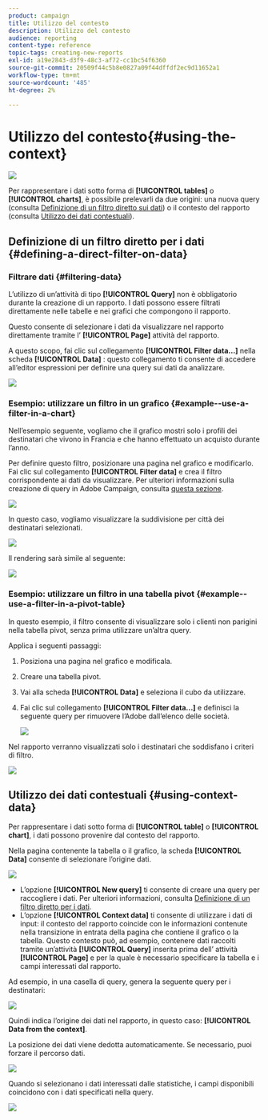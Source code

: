 ```yaml
---
product: campaign
title: Utilizzo del contesto
description: Utilizzo del contesto
audience: reporting
content-type: reference
topic-tags: creating-new-reports
exl-id: a19e2843-d3f9-48c3-af72-cc1bc54f6360
source-git-commit: 20509f44c5b8e0827a09f44dffdf2ec9d11652a1
workflow-type: tm+mt
source-wordcount: '485'
ht-degree: 2%

---
```


# Utilizzo del contesto{#using-the-context}

![](../../assets/common.svg)

Per rappresentare i dati sotto forma di **[!UICONTROL tables]** o **[!UICONTROL charts]**, è possibile prelevarli da due origini: una nuova query (consulta [Definizione di un filtro diretto sui dati](#defining-a-direct-filter-on-data)) o il contesto del rapporto (consulta [Utilizzo dei dati contestuali](#using-context-data)).

## Definizione di un filtro diretto per i dati {#defining-a-direct-filter-on-data}

### Filtrare dati {#filtering-data}

L’utilizzo di un’attività di tipo **[!UICONTROL Query]** non è obbligatorio durante la creazione di un rapporto. I dati possono essere filtrati direttamente nelle tabelle e nei grafici che compongono il rapporto.

Questo consente di selezionare i dati da visualizzare nel rapporto direttamente tramite l’ **[!UICONTROL Page]** attività del rapporto.

A questo scopo, fai clic sul collegamento **[!UICONTROL Filter data...]** nella scheda **[!UICONTROL Data]** : questo collegamento ti consente di accedere all’editor espressioni per definire una query sui dati da analizzare.

![](assets/reporting_filter_data_from_page.png)

### Esempio: utilizzare un filtro in un grafico {#example--use-a-filter-in-a-chart}

Nell’esempio seguente, vogliamo che il grafico mostri solo i profili dei destinatari che vivono in Francia e che hanno effettuato un acquisto durante l’anno.

Per definire questo filtro, posizionare una pagina nel grafico e modificarlo. Fai clic sul collegamento **[!UICONTROL Filter data]** e crea il filtro corrispondente ai dati da visualizzare. Per ulteriori informazioni sulla creazione di query in Adobe Campaign, consulta [questa sezione](../../platform/using/about-queries-in-campaign.md).

![](assets/s_ncs_advuser_report_wizard_029.png)

In questo caso, vogliamo visualizzare la suddivisione per città dei destinatari selezionati.

![](assets/reporting_graph_with_2vars.png)

Il rendering sarà simile al seguente:

![](assets/reporting_graph_with_2vars_preview.png)

### Esempio: utilizzare un filtro in una tabella pivot {#example--use-a-filter-in-a-pivot-table}

In questo esempio, il filtro consente di visualizzare solo i clienti non parigini nella tabella pivot, senza prima utilizzare un’altra query.

Applica i seguenti passaggi:

1. Posiziona una pagina nel grafico e modificala.
1. Creare una tabella pivot.
1. Vai alla scheda **[!UICONTROL Data]** e seleziona il cubo da utilizzare.
1. Fai clic sul collegamento **[!UICONTROL Filter data...]** e definisci la seguente query per rimuovere l’Adobe dall’elenco delle società.

   ![](assets/s_ncs_advuser_report_display_03.png)

Nel rapporto verranno visualizzati solo i destinatari che soddisfano i criteri di filtro.

![](assets/s_ncs_advuser_report_display_04.png)

## Utilizzo dei dati contestuali {#using-context-data}

Per rappresentare i dati sotto forma di **[!UICONTROL table]** o **[!UICONTROL chart]**, i dati possono provenire dal contesto del rapporto.

Nella pagina contenente la tabella o il grafico, la scheda **[!UICONTROL Data]** consente di selezionare l’origine dati.

![](assets/s_ncs_advuser_report_datasource_3.png)

* L’opzione **[!UICONTROL New query]** ti consente di creare una query per raccogliere i dati. Per ulteriori informazioni, consulta [Definizione di un filtro diretto per i dati](#defining-a-direct-filter-on-data).
* L’opzione **[!UICONTROL Context data]** ti consente di utilizzare i dati di input: il contesto del rapporto coincide con le informazioni contenute nella transizione in entrata della pagina che contiene il grafico o la tabella. Questo contesto può, ad esempio, contenere dati raccolti tramite un’attività **[!UICONTROL Query]** inserita prima dell’ attività **[!UICONTROL Page]** e per la quale è necessario specificare la tabella e i campi interessati dal rapporto.

Ad esempio, in una casella di query, genera la seguente query per i destinatari:

![](assets/s_ncs_advuser_report_datasource_2.png)

Quindi indica l’origine dei dati nel rapporto, in questo caso: **[!UICONTROL Data from the context]**.

La posizione dei dati viene dedotta automaticamente. Se necessario, puoi forzare il percorso dati.

![](assets/s_ncs_advuser_report_datasource_4.png)

Quando si selezionano i dati interessati dalle statistiche, i campi disponibili coincidono con i dati specificati nella query.

![](assets/s_ncs_advuser_report_datasource_1.png)
